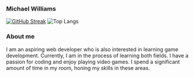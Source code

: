 
### Michael Williams 

[![GitHub Streak](https://streak-stats.demolab.com?user=Michaelw746&theme=dark)](https://git.io/streak-stats) ![Top Langs](https://github-readme-stats.vercel.app/api/top-langs/?username=Michaelw746&hide_progress=true)



### About me 
I am an aspiring web developer who is also interested in learning game development. Currently, I am in the process of learning both fields. I have a passion for coding and enjoy playing video games. I spend a significant amount of time in my room, honing my skills in these areas. 
